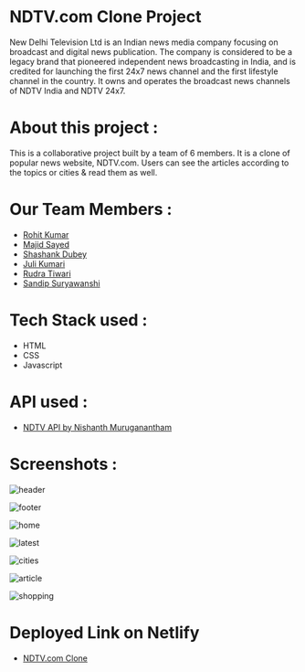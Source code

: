 
# NDTV.com Clone Project
New Delhi Television Ltd is an Indian news media company focusing on broadcast and digital news publication. The company is considered to be a legacy brand that pioneered independent news broadcasting in India, and is credited for launching the first 24x7 news channel and the first lifestyle channel in the country. It owns and operates the broadcast news channels of NDTV India and NDTV 24x7.

# About this project :
 This is a collaborative project built by a team of 6 members. It is a clone of popular news website, NDTV.com. Users can see the articles according to the topics or cities & read them as well.

 # Our Team Members :
 - [Rohit Kumar](https://github.com/rohitkumar6324)
 - [Majid Sayed](https://github.com/SayedMajid)
 - [Shashank Dubey](https://github.com/shashankdofficial)
 - [Juli Kumari](https://github.com/Julikumari048)
 - [Rudra Tiwari](https://github.com/nauts06)
 - [Sandip Suryawanshi](https://github.com/Sandipgit2999)

 # Tech Stack used :
 - HTML
 - CSS
 - Javascript
 
 # API used : 

 - [NDTV API by Nishanth Muruganantham](https://github.com/NishanthMuruganantham/ndtv-api)

 # Screenshots :

 ![header](https://github.com/rohitkumar6324/ndtv-clone/blob/master/Images/header.png?raw=true)

![footer](https://github.com/rohitkumar6324/ndtv-clone/blob/master/Images/footer.png?raw=true)

![home](https://github.com/rohitkumar6324/ndtv-clone/blob/master/Images/homepage.png?raw=true)

![latest](https://github.com/rohitkumar6324/ndtv-clone/blob/master/Images/latest.png?raw=true)

![cities](https://github.com/rohitkumar6324/ndtv-clone/blob/master/Images/cities.png?raw=true)

![article](https://github.com/rohitkumar6324/ndtv-clone/blob/master/Images/article.png?raw=true)

![shopping](https://github.com/rohitkumar6324/ndtv-clone/blob/master/Images/shopping.png?raw=true)

# Deployed Link on Netlify

- [NDTV.com Clone](https://radiant-lamington-32bf35.netlify.app/)
